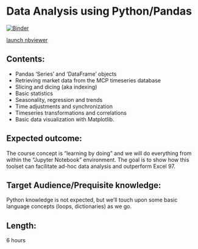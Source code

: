 # Data Analysis using Python/Pandas 

[![Binder](https://mybinder.org/badge_logo.svg)](https://mybinder.org/v2/gh/pkoetzing/jupyter/master)

[launch nbviewer](https://nbviewer.jupyter.org/github/pkoetzing/jupyter/tree/master/)

## Contents:  

- Pandas ‘Series’ and ‘DataFrame’ objects 
- Retrieving market data from the MCP timeseries database 
- Slicing and dicing (aka indexing) 
- Basic statistics 
- Seasonality, regression and trends 
- Time adjustments and synchronization 
- Timeseries transformations and correlations 
- Basic data visualization with Matplotlib. 

## Expected outcome:

The course concept is “learning by doing” and we will do everything from within the “Jupyter Notebook” environment. The goal is to show how this toolset can facilitate ad-hoc data analysis and outperform Excel 97. 

## Target Audience/Prequisite knowledge:

Python knowledge is not expected, but we’ll touch upon some basic language concepts (loops, dictionaries) as we go.  

## Length:
6 hours 
